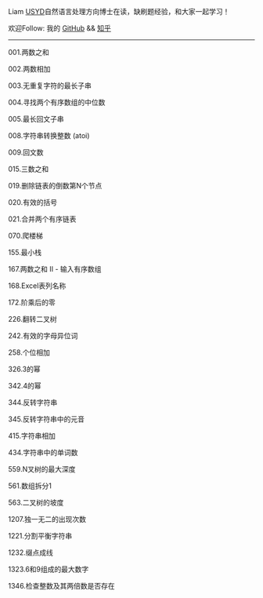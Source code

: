 Liam [USYD](https://sydney.edu.au/)自然语言处理方向博士在读，缺刷题经验，和大家一起学习！   


欢迎Follow:   我的 [GitHub](https://www.github.com/alphadl) && [知乎](https://www.zhihu.com/people/alphadl)

- - -

001.两数之和  

002.两数相加  

003.无重复字符的最长子串  
  
004.寻找两个有序数组的中位数  

005.最长回文子串  

008.字符串转换整数 (atoi)

009.回文数

015.三数之和  

019.删除链表的倒数第N个节点  

020.有效的括号  

021.合并两个有序链表

070.爬楼梯

155.最小栈

167.两数之和 II - 输入有序数组

168.Excel表列名称

172.阶乘后的零

226.翻转二叉树

242.有效的字母异位词

258.个位相加

326.3的幂

342.4的幂

344.反转字符串

345.反转字符串中的元音

415.字符串相加

434.字符串中的单词数

559.N叉树的最大深度

561.数组拆分1

563.二叉树的坡度

1207.独一无二的出现次数

1221.分割平衡字符串

1232.缀点成线

1323.6和9组成的最大数字

1346.检查整数及其两倍数是否存在
